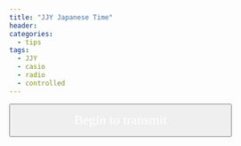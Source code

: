 ```yaml
---
title: "JJY Japanese Time"
header:
categories:
  - tips
tags:
  - JJY
  - casio
  - radio
  - controlled
---
```


<button type="button" id="push" style="width:400px;height:60px;">
    <font size="5" face="verdana" color="white">Begin to transmit</font>
   </button>
   <p>
   </p>
 
   <script type="text/javascript" >
      function JJY(distorter) { //JJY constructor
  distorter = parseFloat(distorter)

  //create pre-filled constant array for efficient copying
  var codeProto = '200000000200000000020000000002000000000200000000020000000002'.split('').map(Number)

  function toBCD(val) {
    return val%10 + (((val/10)%10)<<4) + ((val/100)<<8)
  }

  function calcParity(val){
    var i = 0;
    while(val) {
      i ^= val & 1
      val >>>= 1
    }
    return i
  }

  function jjyTimecode(timeObj) { //generate a JJY timecode from any given Date object
    var ts = {
      min: toBCD(timeObj.getUTCMinutes()),
      hour: toBCD(timeObj.getUTCHours()),
      day: toBCD(Math.floor((timeObj - new Date(timeObj.getUTCFullYear(),0,0,0,0))/864e5)),
      year: toBCD(timeObj.getUTCFullYear() % 100),
      weekDay: timeObj.getUTCDay()
    }, timeCode = codeProto.slice();

    //populate minute
    timeCode[1] = (ts.min>>6)&1
    timeCode[2] = (ts.min>>5)&1
    timeCode[3] = (ts.min>>4)&1
    timeCode[5] = (ts.min>>3)&1
    timeCode[6] = (ts.min>>2)&1
    timeCode[7] = (ts.min>>1)&1
    timeCode[8] = ts.min&1
    //populate hour 
    timeCode[12] = (ts.hour>>5)&1
    timeCode[13] = (ts.hour>>4)&1
    timeCode[15] = (ts.hour>>3)&1
    timeCode[16] = (ts.hour>>2)&1
    timeCode[17] = (ts.hour>>1)&1
    timeCode[18] = ts.hour&1
    //populate day number
    timeCode[22] = (ts.day>>9)&1
    timeCode[23] = (ts.day>>8)&1
    timeCode[25] = (ts.day>>7)&1
    timeCode[26] = (ts.day>>6)&1
    timeCode[27] = (ts.day>>5)&1
    timeCode[28] = (ts.day>>4)&1
    timeCode[30] = (ts.day>>3)&1
    timeCode[31] = (ts.day>>2)&1
    timeCode[32] = (ts.day>>1)&1
    timeCode[33] = ts.day&1
    //populate parity bits
    timeCode[36] = calcParity(ts.hour)
    timeCode[37] = calcParity(ts.min)
    //populate year
    timeCode[41] = (ts.year>>7)&1
    timeCode[42] = (ts.year>>6)&1
    timeCode[43] = (ts.year>>5)&1
    timeCode[44] = (ts.year>>4)&1
    timeCode[45] = (ts.year>>3)&1
    timeCode[46] = (ts.year>>2)&1
    timeCode[47] = (ts.year>>1)&1
    timeCode[48] = ts.year&1
    //populate day of the week
    timeCode[50] = ts.weekDay>>2
    timeCode[51] = (ts.weekDay>>1)&1
    timeCode[52] = ts.weekDay&1
    return timeCode  
  }

  function getJJYTimeCode(timeObj) {
    var timeRep = timeObj || new Date(Date.now() + 324e5);
    return {
      bitCode: jjyTimecode(timeRep),
      cs: timeRep.getUTCSeconds()
    }
  }
  
  return {
    getTimeCode: getJJYTimeCode, //exposed for getting timecode information in non-browser environments
    run: function(tObj) { //browser-only function, requires Web Audio API support 
      var ctx = new (window.AudioContext || window.webkitAudioContext)(),
          sr = ctx.sampleRate,
          opFreq = 40000/3,
          rp = opFreq/sr, bufSet = [], pwm = [.8, .5, .2];
      if(isNaN(distorter) || distorter < 2)
        distorter = sr/3

      ctx.createBuffer = ctx.createBuffer || ctx.webkitCreateBuffer;
      ctx.createBufferSource = ctx.createBufferSource || ctx.webkitCreateBufferSource;
      performance.now = performance.now || performance.webkitNow || function(){return (new Date).getTime()}

      secondTick = (function(tm){
        var px = 0, py = 0, dx = 0;
        return function(cb){
          px = performance.now()
          setTimeout(function(){
            dx = (py = performance.now()) - px - tm
            px = py
            cb()
          }, tm - dx/2)
        }
      })(1000)

      // pre-populate the buffers
      for(var i=0;i<3;i++) {
        var sLen = sr*pwm[i];
        bufSet[i] = ctx.createBuffer(1, sLen, sr);
        var cData = bufSet[i].getChannelData(0);
        for(var k=0;k<sLen;k++)
          cData[k] = Math.floor(distorter*Math.sin(2 * Math.PI * k * rp))/distorter
      }
      // play back the timecode
      var renderMinute = function() {
        var sigInfo = getJJYTimeCode(tObj), currentIndex = sigInfo.cs,
            renderSecond = function() {
              secondTick(currentIndex<59 ? renderSecond : renderMinute)
              var bs = ctx.createBufferSource()
              bs.buffer = bufSet[sigInfo.bitCode[currentIndex]]
              bs.connect(ctx.destination)
              bs.start()
              currentIndex++
            }
        renderSecond()
      }
      renderMinute()
    }
  }
}

      console.log("script loaded");
       var btn = document.getElementById("push");
     
       // el.onClick(function(){
       //   var jjy = JJY();
       //   console.log("run");
       //   jjy.run();
       // })

       btn.addEventListener("click", function(){
         var jjy = JJY();
         console.log("run");
         jjy.run();
         document.getElementById("push").disable=true;
       }, {once : true});


   </script>